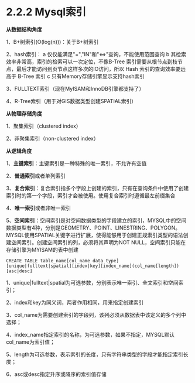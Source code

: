 # 2.2.2 Mysql索引



**从数据结构角度**

1、B+树索引(O(log(n)))：关于B+树索引

2、hash索引：
a 仅仅能满足"=","IN"和"<=>"查询，不能使用范围查询
b 其检索效率非常高，索引的检索可以一次定位，不像B-Tree 索引需要从根节点到枝节点，最后才能访问到页节点这样多次的IO访问，所以 Hash 索引的查询效率要远高于 B-Tree 索引
c 只有Memory存储引擎显示支持hash索引

3、FULLTEXT索引（现在MyISAM和InnoDB引擎都支持了）

4、R-Tree索引（用于对GIS数据类型创建SPATIAL索引）

**从物理存储角度**

1、聚集索引（clustered index）

2、非聚集索引（non-clustered index）

**从逻辑角度**

1、**主键索引**：主键索引是一种特殊的唯一索引，不允许有空值

2、**普通索引**或者单列索引

3、**复合索引**：复合索引指多个字段上创建的索引，只有在查询条件中使用了创建索引时的第一个字段，索引才会被使用。使用复合索引时遵循最左前缀集合

4、**唯一索引**或者非唯一索引

5、**空间索引**：空间索引是对空间数据类型的字段建立的索引，MYSQL中的空间数据类型有4种，分别是GEOMETRY、POINT、LINESTRING、POLYGON。
MYSQL使用SPATIAL关键字进行扩展，使得能够用于创建正规索引类型的语法创建空间索引。创建空间索引的列，必须将其声明为NOT NULL，空间索引只能在存储引擎为MYISAM的表中创建

```mysql
CREATE TABLE table_name[col_name data type]
[unique|fulltext|spatial][index|key][index_name](col_name[length])[asc|desc]
```

1、unique|fulltext|spatial为可选参数，分别表示唯一索引、全文索引和空间索引；

2、index和key为同义词，两者作用相同，用来指定创建索引

3、col_name为需要创建索引的字段列，该列必须从数据表中该定义的多个列中选择；

4、index_name指定索引的名称，为可选参数，如果不指定，MYSQL默认col_name为索引值；

5、length为可选参数，表示索引的长度，只有字符串类型的字段才能指定索引长度；

6、asc或desc指定升序或降序的索引值存储